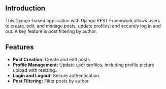 
## Introduction

This Django-based application with Django REST Framework allows users to create, edit, and manage posts, update profiles, and securely log in and out. A key feature is post filtering by author.

## Features

- **Post Creation:** Create and edit posts.
- **Profile Management:** Update user profiles, including profile picture upload with resizing..
- **Login and Logout:** Secure authentication.
- **Post Filtering:** Filter posts by author.
